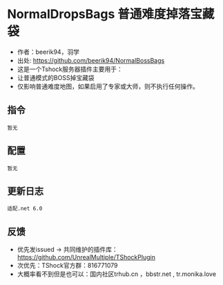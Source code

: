# NormalDropsBags 普通难度掉落宝藏袋

- 作者：beerik94，羽学
- 出处: https://github.com/beerik94/NormalBossBags
- 这是一个Tshock服务器插件主要用于：
- 让普通模式的BOSS掉宝藏袋
- 仅影响普通难度地图，如果启用了专家或大师，则不执行任何操作。

## 指令

```
暂无
```

## 配置

```
暂无
```

## 更新日志

```
适配.net 6.0
```

## 反馈

- 优先发issued -> 共同维护的插件库：https://github.com/UnrealMultiple/TShockPlugin
- 次优先：TShock官方群：816771079
- 大概率看不到但是也可以：国内社区trhub.cn ，bbstr.net , tr.monika.love
